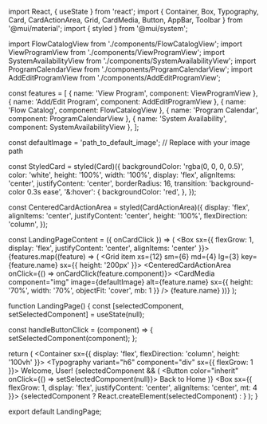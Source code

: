 import React, { useState } from 'react';
import { Container, Box, Typography, Card, CardActionArea, Grid, CardMedia, Button, AppBar, Toolbar } from '@mui/material';
import { styled } from '@mui/system';

import FlowCatalogView from './components/FlowCatalogView';
import ViewProgramView from './components/ViewProgramView';
import SystemAvailabilityView from './components/SystemAvailabilityView';
import ProgramCalendarView from './components/ProgramCalendarView';
import AddEditProgramView from './components/AddEditProgramView';

const features = [
  { name: 'View Program', component: ViewProgramView },
  { name: 'Add/Edit Program', component: AddEditProgramView },
  { name: 'Flow Catalog', component: FlowCatalogView },
  { name: 'Program Calendar', component: ProgramCalendarView },
  { name: 'System Availability', component: SystemAvailabilityView },
];

const defaultImage = 'path_to_default_image'; // Replace with your image path

const StyledCard = styled(Card)({
  backgroundColor: 'rgba(0, 0, 0, 0.5)',
  color: 'white',
  height: '100%',
  width: '100%',
  display: 'flex',
  alignItems: 'center',
  justifyContent: 'center',
  borderRadius: 16,
  transition: 'background-color 0.3s ease',
  '&:hover': {
    backgroundColor: 'red',
  },
});

const CenteredCardActionArea = styled(CardActionArea)({
  display: 'flex',
  alignItems: 'center',
  justifyContent: 'center',
  height: '100%',
  flexDirection: 'column',
});

const LandingPageContent = ({ onCardClick }) => (
  <Box sx={{ flexGrow: 1, display: 'flex', justifyContent: 'center', alignItems: 'center' }}>
    <Grid container spacing={2} justifyContent="center" alignItems="center">
      {features.map((feature) => (
        <Grid item xs={12} sm={6} md={4} lg={3} key={feature.name} sx={{ height: '200px' }}>
          <StyledCard>
            <CenteredCardActionArea onClick={() => onCardClick(feature.component)}>
              <CardMedia
                component="img"
                image={defaultImage}
                alt={feature.name}
                sx={{ height: '70%', width: '70%', objectFit: 'cover', mb: 1 }}
              />
              <Typography variant="h6">{feature.name}</Typography>
            </CenteredCardActionArea>
          </StyledCard>
        </Grid>
      ))}
    </Grid>
  </Box>
);

function LandingPage() {
  const [selectedComponent, setSelectedComponent] = useState(null);

  const handleButtonClick = (component) => {
    setSelectedComponent(component);
  };

  return (
    <Container sx={{ display: 'flex', flexDirection: 'column', height: '100vh' }}>
      <AppBar position="static">
        <Toolbar>
          <Typography variant="h6" component="div" sx={{ flexGrow: 1 }}>
            Welcome, User!
          </Typography>
          {selectedComponent && (
            <Button color="inherit" onClick={() => setSelectedComponent(null)}>
              Back to Home
            </Button>
          )}
        </Toolbar>
      </AppBar>
      <Box sx={{ flexGrow: 1, display: 'flex', justifyContent: 'center', alignItems: 'center', mt: 4 }}>
        {selectedComponent ? React.createElement(selectedComponent) : <LandingPageContent onCardClick={handleButtonClick} />}
      </Box>
    </Container>
  );
}

export default LandingPage;
